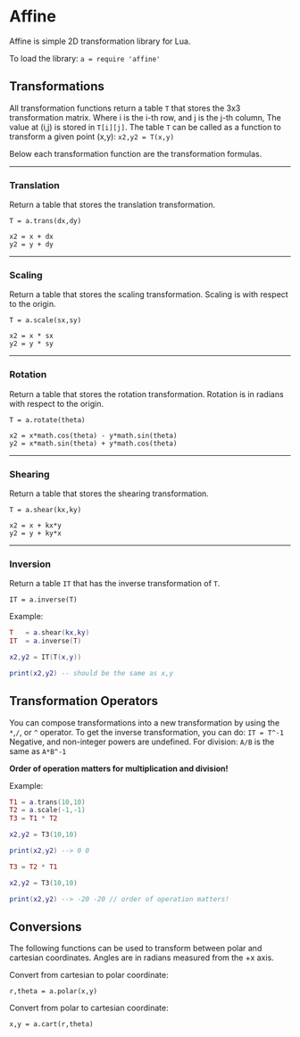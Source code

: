 # Affine

Affine is simple 2D transformation library for Lua.

To load the library: `a = require 'affine'`

## Transformations

All transformation functions return a table `T` that stores the 3x3 transformation matrix. Where i is the i-th row, and j is the j-th column, The value at (i,j) is stored in `T[i][j]`. The table `T` can be called as a function to transform a given point (x,y): `x2,y2 = T(x,y)`

Below each transformation function are the transformation formulas.

----------------------------
### Translation

Return a table that stores the translation transformation.

`T = a.trans(dx,dy)`

	x2 = x + dx
	y2 = y + dy

----------------------------
### Scaling

Return a table that stores the scaling transformation. Scaling is with respect to the origin.

`T = a.scale(sx,sy)`

	x2 = x * sx
	y2 = y * sy

----------------------------
### Rotation

Return a table that stores the rotation transformation. Rotation is in radians with respect to the origin.

`T = a.rotate(theta)`

	x2 = x*math.cos(theta) - y*math.sin(theta)
	y2 = x*math.sin(theta) + y*math.cos(theta)

----------------------------
### Shearing

Return a table that stores the shearing transformation.

`T = a.shear(kx,ky)`

	x2 = x + kx*y
	y2 = y + ky*x

----------------------------
### Inversion

Return a table `IT` that has the inverse transformation of `T`.

`IT = a.inverse(T)`

Example:

````lua
T	= a.shear(kx,ky)
IT	= a.inverse(T)

x2,y2 = IT(T(x,y))

print(x2,y2) -- should be the same as x,y
````

## Transformation Operators

You can compose transformations into a new transformation by using the `*`,`/`, or `^` operator. To get the inverse transformation, you can do: `IT = T^-1` Negative, and non-integer powers are undefined. For division: `A/B` is the same as `A*B^-1`

**Order of operation matters for multiplication and division!**

Example:

````lua
T1 = a.trans(10,10)
T2 = a.scale(-1,-1)
T3 = T1 * T2

x2,y2 = T3(10,10)

print(x2,y2) --> 0 0

T3 = T2 * T1

x2,y2 = T3(10,10)

print(x2,y2) --> -20 -20 // order of operation matters!
````

## Conversions

The following functions can be used to transform between polar and cartesian coordinates. Angles are in radians measured from the +x axis.

Convert from cartesian to polar coordinate:

	r,theta	= a.polar(x,y)

Convert from polar to cartesian coordinate:

	x,y = a.cart(r,theta)